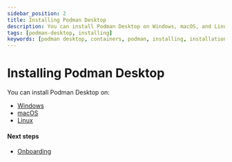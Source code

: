 ```yaml
---
sidebar_position: 2
title: Installing Podman Desktop
description: You can install Podman Desktop on Windows, macOS, and Linux.
tags: [podman-desktop, installing]
keywords: [podman desktop, containers, podman, installing, installation]
---
```


# Installing Podman Desktop

You can install Podman Desktop on:

- [Windows](./installation/windows-install)
- [macOS](./installation/macos-install)
- [Linux](./installation/linux-install)

#### Next steps

- [Onboarding](/docs/onboarding)
